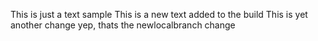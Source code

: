 This is just a text sample
This is a new text added to the build
This is yet another change
yep, thats the newlocalbranch change
